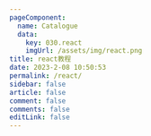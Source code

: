 ```yaml
---
pageComponent:
  name: Catalogue
  data:
    key: 030.react
    imgUrl: /assets/img/react.png
title: react教程
date: 2023-2-08 10:50:53
permalink: /react/
sidebar: false
article: false
comment: false
comments: false
editLink: false
---
```

